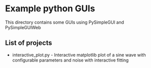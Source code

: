 # Example python GUIs

This directory contains some GUIs using PySimpleGUI and PySimpleGUIWeb

## List of projects

* interactive_plot.py - Interactive matplotlib plot of a sine wave with configurable parameters and noise with interactive fitting

